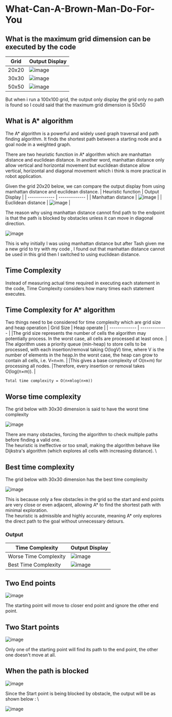 # What-Can-A-Brown-Man-Do-For-You
## What is the maximum  grid dimension can be executed by the code
| Grid  | Output Display |
| ------------- | ------------- |
| 20x20  | ![image](https://github.com/user-attachments/assets/ac639415-9077-4f2d-a972-7f378230510e)  |
| 30x30  | ![image](https://github.com/user-attachments/assets/c6b8f1df-c970-4fd6-a58e-970e300ac903)  |
| 50x50  | ![image](https://github.com/user-attachments/assets/fa41166d-63fb-415f-9c1b-9dcba260d5e2)  |

But when i run a 100x100 grid, the output only display the grid only no path is found so I could said that the maximum grid dimension is 50x50
## What is A* algorithm

The A* algorithm is a powerful and widely used graph traversal and path finding algorithm. It finds the shortest path between a starting node and a goal node in a weighted graph. 

There are two heuristic function in A* algorithm which are manhattan distance and euclidean distance. In another word, manhattan distance only allow vertical and horizontal movement but euclidean distance allow vertical, horizontal and diagonal movement which i think is more practical in robot application.

Given the grid 20x20 below, we can compare the output display from using manhattan distance and euclidean distance.
| Heuristic function  | Output Display |
| ------------- | ------------- |
| Manhattan distance  | ![image](https://github.com/user-attachments/assets/595d2eda-62e5-439b-91aa-5b19615560ff)  |
| Euclidean distance  | ![image](https://github.com/user-attachments/assets/ac639415-9077-4f2d-a972-7f378230510e)  |

The reason why using manhattan distance cannot find path to the endpoint is that the path is blocked by obstacles unless it can move in diagonal direction.

![image](https://github.com/user-attachments/assets/420de3b0-27ca-4ae4-b0e3-b867c1a91a91)

This is why initially I was using manhattan distance but after Tash given me a new grid to try with my code , I found out that manhattan distance cannot be used in this grid then I switched to using euclidean distance.

## Time Complexity
Instead of measuring actual time required in executing each statement in the code, Time Complexity considers how many times each statement executes. 

## Time Complexity for A* algorithm
Two things need to  be considered for time complexity which are grid size and heap operation
| Grid Size  | Heap operate |
| ------------- | ------------- |
|The grid size represents the number of cells the algorithm may potentially process. In the worst case, all cells are processed at least once. | The algorithm uses a priority queue (min-heap) to store cells to be processed, with each insertion/removal taking O(logV) time, where V is the number of elements in the heap.In the worst case, the heap can grow to contain all cells, i.e. V=n×m.  |
|This gives a base complexity of O(n×m) for processing all nodes.   |Therefore, every insertion or removal takes O(log(n×m)).  |

```
Total time complexity = O(n×mlog(n×m))
```
## Worse time complexity
The grid below with 30x30 dimension is said to have the worst time complexity

![image](https://github.com/user-attachments/assets/5a9ebaf8-be92-4b8e-bcc3-c3676b60d04e)

There are many obstacles, forcing the algorithm to check multiple paths before finding a valid one. \
The heuristic is ineffective or too small, making the algorithm behave like Dijkstra's algorithm (which explores all cells with increasing distance). \

## Best time complexity
The grid below with 30x30 dimension has the best time complexity

![image](https://github.com/user-attachments/assets/e0189e92-4e0d-4072-bf4f-7de051032d4a)

This is because only a few obstacles in the grid so the start and end points are very close or even adjacent, allowing A* to find the shortest path with minimal exploration. \
The heuristic is admissible and highly accurate, meaning A* only explores the direct path to the goal without unnecessary detours.

### Output
| Time Complexity  | Output Display |
| ------------- | ------------- |
| Worse Time Complexity | ![image](https://github.com/user-attachments/assets/ad3f909c-6887-4aa4-8cb3-8447cf504cec)  |
| Best Time Complexity  | ![image](https://github.com/user-attachments/assets/7b38ef97-8f4b-4229-8531-d5489364078c)  |


## Two End points

![image](https://github.com/user-attachments/assets/db0c2978-779b-473b-9e0f-610ca3d50faa)

The starting point will move to closer end point and ignore the other end point.

## Two Start points

![image](https://github.com/user-attachments/assets/c6788e8a-d232-4f54-9bea-9e0ceb06f5d9)

Only one of the starting point will find its path to the end point, the other one doesn't move at all.

## When the path is blocked

![image](https://github.com/user-attachments/assets/5f421f9f-641e-4d76-9370-7228a5ce4c84)

Since the Start point is being blocked by obstacle, the output will be as shown below : \

![image](https://github.com/user-attachments/assets/13b3fc54-ef7e-46ed-814b-098d251671e9)

